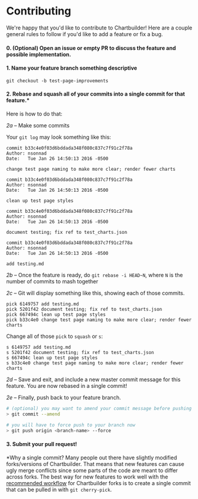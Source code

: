 # Contributing

We're happy that you'd like to contribute to Chartbuilder! Here are a couple
general rules to follow if you'd like to add a feature or fix a bug.

#### 0. (Optional) Open an issue or empty PR to discuss the feature and possible implementation.

#### 1. Name your feature branch something descriptive

```
git checkout -b test-page-improvements
```

#### 2. Rebase and squash all of your commits into a single commit for that feature.*

Here is how to do that:

*2a* – Make some commits

Your `git log` may look something like this:

```
commit b33c4e0f03d6bddada348f080c837c7f91c2f78a
Author: nsonnad
Date:   Tue Jan 26 14:50:13 2016 -0500

change test page naming to make more clear; render fewer charts

commit b33c4e0f03d6bddada348f080c837c7f91c2f78a
Author: nsonnad
Date:   Tue Jan 26 14:50:13 2016 -0500

clean up test page styles

commit b33c4e0f03d6bddada348f080c837c7f91c2f78a
Author: nsonnad
Date:   Tue Jan 26 14:50:13 2016 -0500

document testing; fix ref to test_charts.json

commit b33c4e0f03d6bddada348f080c837c7f91c2f78a
Author: nsonnad
Date:   Tue Jan 26 14:50:13 2016 -0500

add testing.md
```

*2b* – Once the feature is ready, do `git rebase -i HEAD~N`, where `N` is the number
of commits to mash together

*2c* – Git will display something like this, showing each of those commits.

```
pick 6149757 add testing.md
pick 5201f42 document testing; fix ref to test_charts.json
pick 667494c lean up test page styles
pick b33c4e0 change test page naming to make more clear; render fewer charts
```

Change all of those `pick` to `squash` or `s`:

```
s 6149757 add testing.md
s 5201f42 document testing; fix ref to test_charts.json
s 667494c lean up test page styles
s b33c4e0 change test page naming to make more clear; render fewer charts
```

*2d* – Save and exit, and include a new master commit message for this feature.
You are now rebased in a single commit!

*2e* – Finally, push back to your feature branch.

```sh
# (optional) you may want to amend your commit message before pushing
> git commit --amend

# you will have to force push to your branch now
> git push origin <branch-name> --force
```

#### 3. Submit your pull request!

*Why a single commit? Many people out there have slightly modified forks/versions of Chartbuilder.
That means that new features can cause ugly merge conflicts since some parts of
the code are meant to differ across forks. The best way for new features
to work well with the [recommended workflow](docs/git-workflow-forks.md) for Chartbuilder
forks is to create a single commit that can be pulled in with `git cherry-pick`.
